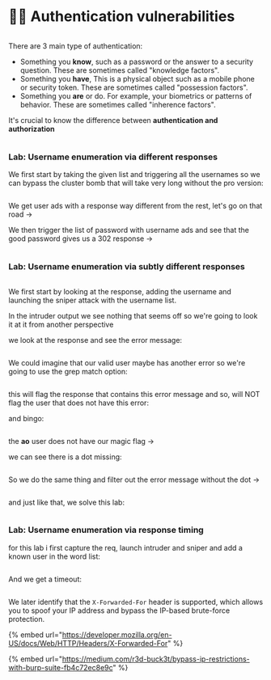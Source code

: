 # 😵‍💫 Authentication vulnerabilities

<figure><img src="../../.gitbook/assets/image (8) (1) (1) (1) (1) (1).png" alt=""><figcaption></figcaption></figure>

There are 3 main type of authentication:

* Something you **know**, such as a password or the answer to a security question. These are sometimes called "knowledge factors".
* Something you **have**, This is a physical object such as a mobile phone or security token. These are sometimes called "possession factors".
* Something you **are** or do. For example, your biometrics or patterns of behavior. These are sometimes called "inherence factors".

It's crucial to know the difference between **authentication and authorization**

<figure><img src="../../.gitbook/assets/image (9) (1) (1) (1) (1) (1) (1).png" alt=""><figcaption></figcaption></figure>

### Lab: Username enumeration via different responses

We first start by taking the given list and triggering all the usernames so we can bypass the cluster bomb that will take very long without the pro version:&#x20;

<figure><img src="../../.gitbook/assets/image (12) (1) (1) (1) (1).png" alt=""><figcaption></figcaption></figure>

We get user ads with a response way different from the rest, let's go on that road ->

We then trigger the list of password with username ads and see that the good password gives us a 302 response →

<figure><img src="../../.gitbook/assets/image (11) (1) (1) (1) (1) (1).png" alt=""><figcaption></figcaption></figure>

### Lab: Username enumeration via subtly different responses

<figure><img src="../../.gitbook/assets/image (11) (2).png" alt=""><figcaption></figcaption></figure>

We first start by looking at the response, adding the username and launching the sniper attack with the username list.

In the intruder output we see nothing that seems off so we're going to look it at it from another perspective

we look at the response and see the error message:

<figure><img src="../../.gitbook/assets/image (1) (1) (1) (2) (1) (1).png" alt=""><figcaption></figcaption></figure>

We could imagine that our valid user maybe has another error so we're going to use the grep match option:

<figure><img src="../../.gitbook/assets/image (2) (1) (1) (2) (1) (1) (1).png" alt=""><figcaption></figcaption></figure>

this will flag the response that contains this error message and so, will NOT flag the user that does not have this error:

and bingo:

<figure><img src="../../.gitbook/assets/image (3) (1) (1) (2) (1) (1).png" alt=""><figcaption></figcaption></figure>

the **ao** user does not have our magic flag ->

we can see there is a dot missing:

<figure><img src="../../.gitbook/assets/image (4) (1) (1) (2) (1) (1).png" alt=""><figcaption></figcaption></figure>

So we do the same thing and filter out the error message without the dot ->

<figure><img src="../../.gitbook/assets/image (5) (1) (2) (1).png" alt=""><figcaption></figcaption></figure>

and just like that, we solve this lab:

<figure><img src="../../.gitbook/assets/image (6) (1) (2) (1).png" alt=""><figcaption></figcaption></figure>

### Lab: Username enumeration via response timing

for this lab i first capture the req, launch intruder and sniper and add a known user in the word list:

<figure><img src="../../.gitbook/assets/image (7) (1) (2) (1).png" alt=""><figcaption></figcaption></figure>

And we get a timeout:

<figure><img src="../../.gitbook/assets/image (8) (1) (2) (1).png" alt=""><figcaption></figcaption></figure>

We later identify that the `X-Forwarded-For` header is supported, which allows you to spoof your IP address and bypass the IP-based brute-force protection.

{% embed url="https://developer.mozilla.org/en-US/docs/Web/HTTP/Headers/X-Forwarded-For" %}

{% embed url="https://medium.com/r3d-buck3t/bypass-ip-restrictions-with-burp-suite-fb4c72ec8e9c" %}
